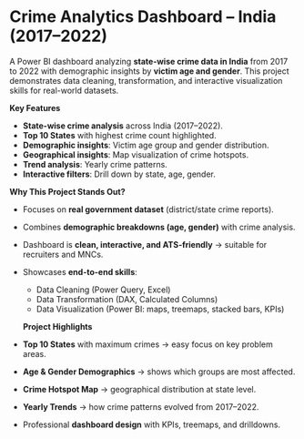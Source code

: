 # Crime Analytics Dashboard – India (2017–2022)
A Power BI dashboard analyzing **state-wise crime data in India** from 2017 to 2022 with demographic insights by **victim age and gender**. This project demonstrates data cleaning, transformation, and interactive visualization skills for real-world datasets.


**Key Features**
- **State-wise crime analysis** across India (2017–2022).  
- **Top 10 States** with highest crime count highlighted.  
- **Demographic insights**: Victim age group and gender distribution.  
- **Geographical insights**: Map visualization of crime hotspots.  
- **Trend analysis**: Yearly crime patterns.  
- **Interactive filters**: Drill down by state, age, gender.
  

**Why This Project Stands Out?**
- Focuses on **real government dataset** (district/state crime reports).
- Combines **demographic breakdowns (age, gender)** with crime analysis.
- Dashboard is **clean, interactive, and ATS-friendly** → suitable for recruiters and MNCs.
- Showcases **end-to-end skills**:  
  - Data Cleaning (Power Query, Excel)  
  - Data Transformation (DAX, Calculated Columns)  
  - Data Visualization (Power BI: maps, treemaps, stacked bars, KPIs)
    
 
  **Project Highlights**
- **Top 10 States** with maximum crimes → easy focus on key problem areas.  
- **Age & Gender Demographics** → shows which groups are most affected.  
- **Crime Hotspot Map** → geographical distribution at state level.  
- **Yearly Trends** → how crime patterns evolved from 2017–2022.  
- Professional **dashboard design** with KPIs, treemaps, and drilldowns.  
